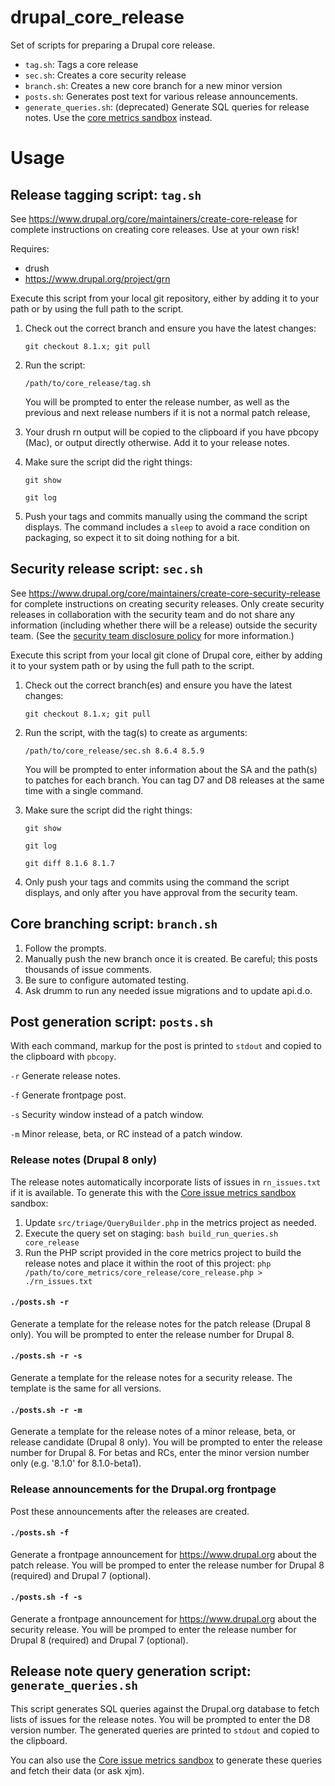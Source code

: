 # drupal_core_release
Set of scripts for preparing a Drupal core release.

- `tag.sh`: Tags a core release
- `sec.sh`: Creates a core security release
- `branch.sh`: Creates a new core branch for a new minor version
- `posts.sh`: Generates post text for various release announcements.
- `generate_queries.sh`: (deprecated) Generate SQL queries for release notes. Use the [core metrics sandbox](https://www.drupal.org/sandbox/xjm/core_metrics) instead.

Usage
=====

Release tagging script: `tag.sh`
----------------------------------

See https://www.drupal.org/core/maintainers/create-core-release for complete
instructions on creating core releases. Use at your own risk!

Requires:
- drush
- https://www.drupal.org/project/grn

Execute this script from your local git repository, either by adding it to your
path or by using the full path to the script.

1. Check out the correct branch and ensure you have the latest changes:

   `git checkout 8.1.x; git pull`

2. Run the script:

   `/path/to/core_release/tag.sh`

   You will be prompted to enter the release number, as well as the previous and
   next release numbers if it is not a normal patch release,
   
3. Your drush rn output will be copied to the clipboard if you have pbcopy
   (Mac), or output directly otherwise. Add it to your release notes.

4. Make sure the script did the right things:

   `git show`
   
   `git log`

5. Push your tags and commits manually using the command the script displays. The
   command includes a `sleep` to avoid a race condition on packaging, so expect it
   to sit doing nothing for a bit.

Security release script: `sec.sh`
----------------------------------

See https://www.drupal.org/core/maintainers/create-core-security-release for complete
instructions on creating security releases. Only create security releases in
collaboration with the security team and do not share any information (including whether
there will be a release) outside the security team. (See the 
[security team disclosure policy](https://www.drupal.org/drupal-security-team/security-team-procedures/drupal-security-team-disclosure-policy-for-security)
for more information.)

Execute this script from your local git clone of Drupal core, either by adding it to your
system path or by using the full path to the script.

1. Check out the correct branch(es) and ensure you have the latest changes:

   `git checkout 8.1.x; git pull`
   
2. Run the script, with the tag(s) to create as arguments:

   `/path/to/core_release/sec.sh 8.6.4 8.5.9`

   You will be prompted to enter information about the SA and the path(s) to patches for each branch. You can tag D7 and D8 releases at the same time with a single command.

3. Make sure the script did the right things:

   `git show`

   `git log`
   
   `git diff 8.1.6 8.1.7`
   
4. Only push your tags and commits using the command the script displays, and only after you
   have approval from the security team.

Core branching script: `branch.sh`
----------------------------------

1. Follow the prompts.
2. Manually push the new branch once it is created. Be careful; this posts thousands of issue comments.
3. Be sure to configure automated testing.
4. Ask drumm to run any needed issue migrations and to update api.d.o.

Post generation script: `posts.sh`
----------------------------------

With each command, markup for the post is printed to `stdout` and copied to the clipboard with `pbcopy`.

`-r` Generate release notes.

`-f` Generate frontpage post.

`-s` Security window instead of a patch window.

`-m` Minor release, beta, or RC instead of a patch window.

### Release notes (Drupal 8 only)

The release notes automatically incorporate lists of issues in `rn_issues.txt` if it is available. To generate this with the [Core issue metrics sandbox](https://www.drupal.org/sandbox/xjm/core_metrics) sandbox:

1. Update `src/triage/QueryBuilder.php` in the metrics project as needed.
2. Execute the query set on staging:
   `bash build_run_queries.sh core_release`
3. Run the PHP script provided in the core metrics project to build the release notes and place it within the root of this project:
   `php /path/to/core_metrics/core_release/core_release.php > ./rn_issues.txt`

#### `./posts.sh -r`

Generate a template for the release notes for the patch release (Drupal 8 only). You will be prompted to enter the release number for Drupal 8.

#### `./posts.sh -r -s`

Generate a template for the release notes for a security release. The template is the same for all versions.

#### `./posts.sh -r -m`

Generate a template for the release notes of a minor release, beta, or release candidate (Drupal 8 only). You will be prompted to enter the release number for Drupal 8. For betas and RCs, enter the minor version number only (e.g. '8.1.0' for 8.1.0-beta1).

### Release announcements for the Drupal.org frontpage

Post these announcements after the releases are created.

#### `./posts.sh -f`

Generate a frontpage announcement for https://www.drupal.org about the patch release. You will be promped to enter the release number for Drupal 8 (required) and Drupal 7 (optional).

#### `./posts.sh -f -s`

Generate a frontpage announcement for https://www.drupal.org about the security release. You will be promped to enter the release number for Drupal 8 (required) and Drupal 7 (optional).

Release note query generation script: `generate_queries.sh`
------------------------------------------------

This script generates SQL queries against the Drupal.org database to fetch lists of issues for the release notes. You will be prompted to enter the D8 version number. The generated queries are printed to `stdout` and copied to the clipboard.

You can also use the [Core issue metrics sandbox](https://www.drupal.org/sandbox/xjm/core_metrics) to generate these queries and fetch their data (or ask xjm).

